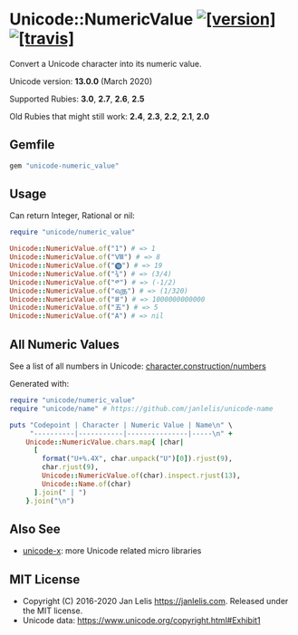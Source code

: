 # Unicode::NumericValue [![[version]](https://badge.fury.io/rb/unicode-numeric_value.svg)](https://badge.fury.io/rb/unicode-numeric_value)  [![[travis]](https://travis-ci.org/janlelis/unicode-numeric_value.png)](https://travis-ci.org/janlelis/unicode-numeric_value)

Convert a Unicode character into its numeric value.

Unicode version: **13.0.0** (March 2020)

Supported Rubies: **3.0**, **2.7**, **2.6**, **2.5**

Old Rubies that might still work: **2.4**, **2.3**, **2.2**, **2.1**, **2.0**

## Gemfile

```ruby
gem "unicode-numeric_value"
```

## Usage

Can return Integer, Rational or nil:

```ruby
require "unicode/numeric_value"

Unicode::NumericValue.of("1") # => 1
Unicode::NumericValue.of("Ⅷ") # => 8
Unicode::NumericValue.of("⓳") # => 19
Unicode::NumericValue.of("¾") # => (3/4)
Unicode::NumericValue.of("༳") # => (-1/2)
Unicode::NumericValue.of("𑿀") # => (1/320)
Unicode::NumericValue.of("𖭡") # => 1000000000000
Unicode::NumericValue.of("五") # => 5
Unicode::NumericValue.of("A") # => nil
```

## All Numeric Values

See a list of all numbers in Unicode: [character.construction/numbers](https://character.construction/numbers)

Generated with:

```ruby
require "unicode/numeric_value"
require "unicode/name" # https://github.com/janlelis/unicode-name

puts "Codepoint | Character | Numeric Value | Name\n" \
     "----------|-----------|---------------|-----\n" +
    Unicode::NumericValue.chars.map{ |char|
      [
        format("U+%.4X", char.unpack("U")[0]).rjust(9),
        char.rjust(9),
        Unicode::NumericValue.of(char).inspect.rjust(13),
        Unicode::Name.of(char)
      ].join(" | ")
    }.join("\n")
```


## Also See

- [unicode-x](https://github.com/janlelis/unicode-x): more Unicode related micro libraries

## MIT License

- Copyright (C) 2016-2020 Jan Lelis <https://janlelis.com>. Released under the MIT license.
- Unicode data: https://www.unicode.org/copyright.html#Exhibit1

